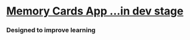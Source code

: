# [Memory Cards App ...in dev stage](http://pvlchkhrv.github.io/memory-cards-app)

### Designed to improve learning

